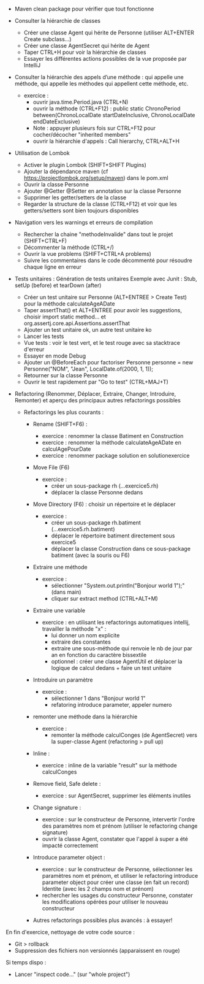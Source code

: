 - Maven clean package pour vérifier que tout fonctionne

- Consulter la hiérarchie de classes

    - Créer une classe Agent qui hérite de Personne  (utiliser ALT+ENTER Create subclass...)
    - Créer une classe AgentSecret qui hérite de Agent
    - Taper CTRL+H pour voir la hiérarchie de classes
    - Essayer les différentes actions possibles de la vue proposée par IntelliJ

- Consulter la hiérarchie des appels d’une méthode : qui appelle une méthode, qui appelle les méthodes qui appellent
  cette méthode, etc.

    - exercice :
        - ouvrir java.time.Period.java (CTRL+N)
        - ouvrir la méthode (CTRL+F12) : public static ChronoPeriod between(ChronoLocalDate startDateInclusive, ChronoLocalDate endDateExclusive)
        - Note : appuyer plusieurs fois sur CTRL+F12 pour cocher/décocher "inherited members"
        - ouvrir la hiérarchie d'appels : Call hierarchy, CTRL+ALT+H

- Utilisation de Lombok

    - Activer le plugin Lombok (SHIFT+SHIFT Plugins)
    - Ajouter la dépendance maven (cf https://projectlombok.org/setup/maven) dans le pom.xml
    - Ouvrir la classe Personne
    - Ajouter @Getter @Setter en annotation sur la classe Personne
    - Supprimer les getter/setters de la classe
    - Regarder la structure de la classe (CTRL+F12) et voir que les getters/setters sont bien toujours disponibles

- Navigation vers les warnings et erreurs de compilation

    - Rechercher la chaine "methodeInvalide" dans tout le projet (SHIFT+CTRL+F)
    - Décommenter la méthode (CTRL+/)
    - Ouvrir la vue problems (SHIFT+CTRL+A problems)
    - Suivre les commentaires dans le code décommenté pour résoudre chaque ligne en erreur

- Tests unitaires : Génération de tests unitaires
  Exemple avec Junit : Stub, setUp (before) et tearDown (after)

    - Créer un test unitaire sur Personne (ALT+ENTREE > Create Test)
      pour la méthode calculateAgeADate
    - Taper assertThat() et ALT+ENTREE pour avoir les suggestions, choisir import static method... et
      org.assertj.core.api.Assertions.assertThat
    - Ajouter un test unitaire ok, un autre test unitaire ko
    - Lancer les tests
    - Vue tests : voir le test vert, et le test rouge avec sa stacktrace d'erreur
    - Essayer en mode Debug
    - Ajouter un @BeforeEach pour factoriser Personne personne = new Personne("NOM", "Jean", LocalDate.of(2000, 1, 1));
    - Retourner sur la classe Personne
    - Ouvrir le test rapidement par "Go to test" (CTRL+MAJ+T)


- Refactoring (Renommer, Déplacer, Extraire, Changer, Introduire, Remonter) et aperçu des principaux autres refactorings
  possibles

    - Refactorings les plus courants :
        - Rename (SHIFT+F6) :
            - exercice : renommer la classe Batiment en Construction
            - exercice : renommer la méthode calculateAgeADate en calculAgePourDate
            - exercice : renommer package solution en solutionexercice
        - Move File (F6)
            - exercice :
                - créer un sous-package rh  (...exercice5.rh)
                - déplacer la classe Personne dedans
        - Move Directory (F6) : choisir un répertoire et le déplacer
            - exercice :
                - créer un sous-package rh.batiment (...exercice5.rh.batiment)
                - déplacer le répertoire batiment directement sous exercice5
                - déplacer la classe Construction dans ce sous-package batiment (avec la souris ou F6)
        - Extraire une méthode
            - exercice :
                - sélectionner "System.out.println("Bonjour world 1");" (dans main)
                - cliquer sur extract method (CTRL+ALT+M)
        - Extraire une variable
            - exercice : en utilisant les refactorings automatiques intellij, travailler la méthode "x" :
                - lui donner un nom explicite
                - extraire des constantes
                - extraire une sous-méthode qui renvoie le nb de jour par an en fonction du caractère bissextile
                - optionnel : créer une classe AgentUtil et déplacer la logique de calcul dedans + faire un test
                  unitaire
        - Introduire un paramètre
            - exercice :
                - sélectionner 1 dans "Bonjour world 1"
                - refatoring introduce parameter, appeler numero
        - remonter une méthode dans la hiérarchie
            - exercice :
                - remonter la méthode calculConges (de AgentSecret) vers la super-classe Agent
                  (refactoring > pull up)
        - Inline :
            - exercice : inline de la variable "result" sur la méthode calculConges

        - Remove field, Safe delete :
            - exercice : sur AgentSecret, supprimer les éléments inutiles
          
        - Change signature :
            - exercice : sur le constructeur de Personne, intervertir l'ordre des paramètres nom et prénom (utiliser le refactoring change signature)
            - ouvrir la classe Agent, constater que l'appel à super a été impacté correctement

        - Introduce parameter object :
            - exercice : sur le constructeur de Personne, sélectionner les paramètres nom et prénom, et utiliser le refactoring introduce parameter object
            pour créer une classe (en fait un record) Identite (avec les 2 champs nom et prénom)
            - rechercher les usages du constructeur Personne, constater les modifications opérées pour utiliser le nouveau constructeur
  
        - Autres refactorings possibles plus avancés : à essayer! 


En fin d'exercice, nettoyage de votre code source :

- Git > rollback
- Suppression des fichiers non versionnés (apparaissent en rouge)

Si temps dispo :

- Lancer "inspect code..." (sur "whole project")
